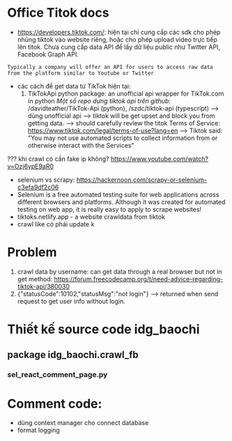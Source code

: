 # Office Titok docs
+ https://developers.tiktok.com/: hiện tại chỉ cung cấp các sdk cho phép nhúng tiktok vào website riêng, hoặc cho phép upload video trực tiếp lên titok. Chưa cung cấp data API để lấy dữ liệu public như Twitter API, Facebook Graph API.

`Typically a company will offer an API for users to access raw data from the platform similar to Youtube or Twitter`
+ các cách để get data từ TikTok hiện tại:
  1. TikTokApi python package: an unofficial api wrapper for TikTok.com in python
  *Một số repo dựng tiktok api trên github*: /davidteather/TikTok-Api (python), /szdc/tiktok-api (typescript)
--> dùng unofficial api --> tiktok will be get upset and block you from getting data.
--> should carefully review the titok Terms of Service: https://www.tiktok.com/legal/terms-of-use?lang=en --> Tiktok said: "You may not use automated scripts to collect information from or otherwise interact with the Services"

??? khi crawl có cần fake ip không? https://www.youtube.com/watch?v=Ozj6ypE9aR0

+ selenium vs scrapy: https://hackernoon.com/scrapy-or-selenium-c3efa9df2c06
+ Selenium is a free automated testing suite for web applications across different browsers and platforms. Although it was created for automated testing on web app, it is really easy to apply to scrape websites!
+ tiktoks.netlify.app - a website crawldata from tiktok
+ crawl like có phải update k

# Problem
1. crawl data by username: can get data through a real browser but not in get method: https://forum.freecodecamp.org/t/need-advice-regarding-tiktok-api/380030
2. {"statusCode":10102,"statusMsg":"not login"} --> returned when send request to get user info without login.



# Thiết kế source code idg_baochi

## package idg_baochi.crawl_fb

### sel_react_comment_page.py


# Comment code:
 + dùng context manager cho connect database
 + format logging
